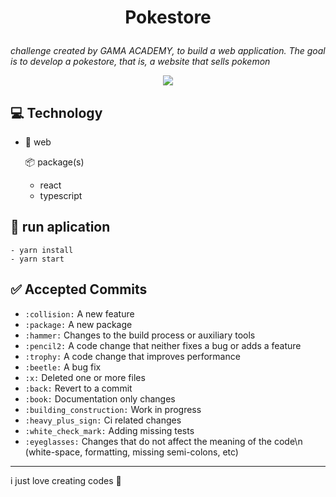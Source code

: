 <h1 align="center">

Pokestore

</h1>

*challenge created by GAMA ACADEMY, to build a web application. The goal is to develop a pokestore, that is, a website that sells pokemon*

<p align="center">
	<p align="center">    
	 <img src="https://img.shields.io/badge/gledson-GITHUB-RED.svg"/>    
	</p>
 </p>

## 💻 Technology

- 📁 web
    
    📦 package(s)

    - react
    - typescript

##     🎥 run aplication

    - yarn install
    - yarn start

## ✅ Accepted Commits
    
- `:collision:` A new feature
- `:package:` A new package
- `:hammer:` Changes to the build process or auxiliary tools
- `:pencil2:` A code change that neither fixes a bug or adds a feature
- `:trophy:` A code change that improves performance
- `:beetle:` A bug fix
- `:x:` Deleted one or more files
- `:back:` Revert to a commit
- `:book:` Documentation only changes
- `:building_construction:` Work in progress
- `:heavy_plus_sign:` Ci related changes
- `:white_check_mark:` Adding missing tests
- `:eyeglasses:` Changes that do not affect the meaning of the code\n            (white-space, formatting, missing semi-colons, etc)

----

i just love creating codes 💜
